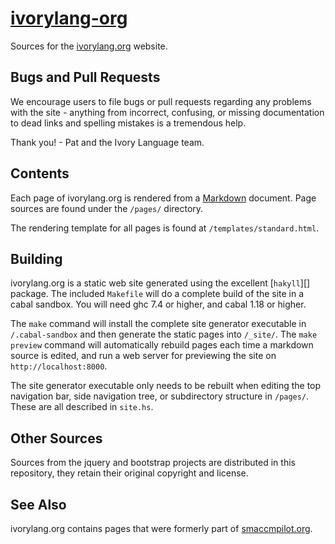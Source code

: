 # [ivorylang-org][ivorylangorg-repo]

Sources for the [ivorylang.org][ivorylangorg] website.

## Bugs and Pull Requests

We encourage users to file bugs or pull requests regarding any problems with the
site - anything from incorrect, confusing, or missing documentation to dead
links and spelling mistakes is a tremendous help.

Thank you! - Pat and the Ivory Language team.

## Contents

Each page of ivorylang.org is rendered from a [Markdown][] document. Page
sources are found under the `/pages/` directory.

The rendering template for all pages is found at `/templates/standard.html`.

## Building

ivorylang.org is a static web site generated using the excellent [`hakyll`][]
package. The included `Makefile` will do a complete build of the site in a cabal
sandbox. You will need ghc 7.4 or higher, and cabal 1.18 or higher.

The `make` command will install the complete site generator executable in
`/.cabal-sandbox` and then generate the static pages into `/_site/`. The
`make preview` command will automatically rebuild pages each time a markdown
source is edited, and run a web server for previewing the site on
`http://localhost:8000`.

The site generator executable only needs to be rebuilt when editing the
top navigation bar, side navigation tree, or subdirectory structure in
`/pages/`. These are all described in `site.hs`.

## Other Sources

Sources from the jquery and bootstrap projects are distributed in this
repository, they retain their original copyright and license.

## See Also

ivorylang.org contains pages that were formerly part of [smaccmpilot.org][smaccmpilotorg-repo].

[ivorylangorg-repo]: http://github.com/GaloisInc/ivorylang-org
[smaccmpilotorg-repo]: http://github.com/GaloisInc/smaccmpilot-org
[ivorylangorg]: http://ivorylang.org

[hakyll]: http://jaspervdj.be/hakyll/
[Markdown]: http://daringfireball.net/projects/markdown/syntax

